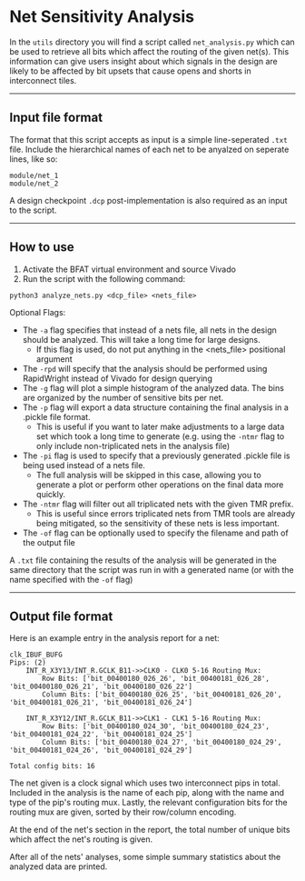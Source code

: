 # Net Sensitivity Analysis

In the `utils` directory you will find a script called `net_analysis.py` which can be used to retrieve all bits which affect the routing of the given net(s). This information can give users insight about which signals in the design are likely to be affected by bit upsets that cause opens and shorts in interconnect tiles.

---

## Input file format

The format that this script accepts as input is a simple line-seperated `.txt` file. Include the hierarchical names of each net to be anyalzed on seperate lines, like so:

```
module/net_1
module/net_2
```

A design checkpoint `.dcp` post-implementation is also required as an input to the script.

---

## How to use

1. Activate the BFAT virtual environment and source Vivado
2. Run the script with the following command:

```
python3 analyze_nets.py <dcp_file> <nets_file> 
```

Optional Flags:
* The `-a` flag specifies that instead of a nets file, all nets in the design should be analyzed. This will take a long time for large designs.
	* If this flag is used, do not put anything in the <nets_file> positional argument
* The `-rpd` will specify that the analysis should be performed using RapidWright instead of Vivado for design querying
* The `-g` flag will plot a simple histogram of the analyzed data. The bins are organized by the number of sensitive bits per net.
* The `-p` flag will export a data structure containing the final analysis in a .pickle file format.
	* This is useful if you want to later make adjustments to a large data set which took a long time to generate (e.g. using the `-ntmr` flag to only include non-triplicated nets in the analysis file)
* The `-pi` flag is used to specify that a previously generated .pickle file is being used instead of a nets file.
	* The full analysis will be skipped in this case, allowing you to generate a plot or perform other operations on the final data more quickly.
* The `-ntmr` flag will filter out all triplicated nets with the given TMR prefix.
	* This is useful since errors triplicated nets from TMR tools are already being mitigated, so the sensitivity of these nets is less important.
* The `-of` flag can be optionally used to specify the filename and path of the output file


A `.txt` file containing the results of the analysis will be generated in the same directory that the script was run in with a generated name (or with the name specified with the `-of` flag)

---

## Output file format

Here is an example entry in the analysis report for a net:

```
clk_IBUF_BUFG
Pips: (2)
	INT_R_X3Y13/INT_R.GCLK_B11->>CLK0 - CLK0 5-16 Routing Mux:
		Row Bits: ['bit_00400180_026_26', 'bit_00400181_026_28', 'bit_00400180_026_21', 'bit_00400180_026_22']
		Column Bits: ['bit_00400180_026_25', 'bit_00400181_026_20', 'bit_00400181_026_21', 'bit_00400181_026_24']

	INT_R_X3Y12/INT_R.GCLK_B11->>CLK1 - CLK1 5-16 Routing Mux:
		Row Bits: ['bit_00400180_024_30', 'bit_00400180_024_23', 'bit_00400181_024_22', 'bit_00400181_024_25']
		Column Bits: ['bit_00400180_024_27', 'bit_00400180_024_29', 'bit_00400181_024_26', 'bit_00400181_024_29']

Total config bits: 16
```

The net given is a clock signal which uses two interconnect pips in total. Included in the analysis is the name of each pip, along with the name and type of the pip's routing mux. Lastly, the relevant configuration bits for the routing mux are given, sorted by their row/column encoding.

At the end of the net's section in the report, the total number of unique bits which affect the net's routing is given.

After all of the nets' analyses, some simple summary statistics about the analyzed data are printed.